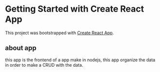 # Getting Started with Create React App

This project was bootstrapped with [Create React App](https://github.com/facebook/create-react-app).

## about app
this app is the frontend of a app make in nodejs, this app organize the data in order to make a CRUD with the data.

